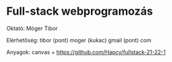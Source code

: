 # Full-stack webprogramozás

Oktató: Móger Tibor

Elérhetőség: tibor (pont) moger (kukac) gmail (pont) com

Anyagok: canvas + https://github.com/Hapcy/fullstack-21-22-1

